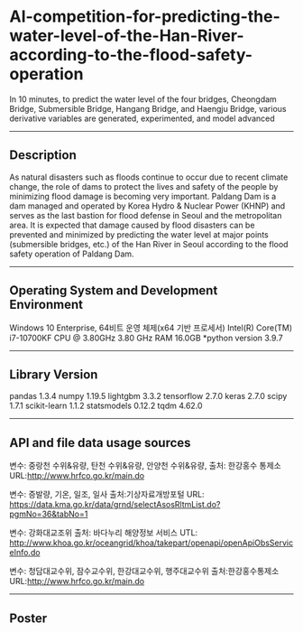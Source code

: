 # AI-competition-for-predicting-the-water-level-of-the-Han-River-according-to-the-flood-safety-operation
In 10 minutes, to predict the water level of the four bridges, Cheongdam Bridge, Submersible Bridge, Hangang Bridge, and Haengju Bridge, various derivative variables are generated, experimented, and model advanced

___
## Description
As natural disasters such as floods continue to occur due to recent climate change, the role of dams to protect the lives and safety of the people by minimizing flood damage is becoming very important. Paldang Dam is a dam managed and operated by Korea Hydro & Nuclear Power (KHNP) and serves as the last bastion for flood defense in Seoul and the metropolitan area. It is expected that damage caused by flood disasters can be prevented and minimized by predicting the water level at major points (submersible bridges, etc.) of the Han River in Seoul according to the flood safety operation of Paldang Dam.

___
## Operating System and Development Environment
Windows 10 Enterprise, 64비트 운영 체제(x64 기반 프로세서)
Intel(R) Core(TM) i7-10700KF CPU @ 3.80GHz   3.80 GHz
RAM 16.0GB
*python version 3.9.7

___
## Library Version
pandas 1.3.4
numpy 1.19.5
lightgbm 3.3.2
tensorflow 2.7.0
keras 2.7.0
scipy 1.7.1
scikit-learn 1.1.2
statsmodels 0.12.2
tqdm 4.62.0

___
## API and file data usage sources
변수: 중랑천 수위&유량, 탄천 수위&유량, 안양천 수위&유량, 
출처: 한강홍수 통제소
URL:http://www.hrfco.go.kr/main.do

변수: 증발량, 기온, 일조, 일사
출처:기상자료개방포털
URL: https://data.kma.go.kr/data/grnd/selectAsosRltmList.do?pgmNo=36&tabNo=1

변수: 강화대교조위
출처: 바다누리 해양정보 서비스
UTL: http://www.khoa.go.kr/oceangrid/khoa/takepart/openapi/openApiObsServiceInfo.do

변수: 청담대교수위, 잠수교수위, 한강대교수위, 행주대교수위
출처:한강홍수통제소
URL:http://www.hrfco.go.kr/main.do

___
## Poster

